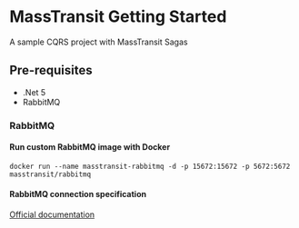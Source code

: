 # MassTransit Getting Started
A sample CQRS project with MassTransit Sagas

## Pre-requisites
* .Net 5
* RabbitMQ

### RabbitMQ

#### Run custom RabbitMQ image with Docker
```text
docker run --name masstransit-rabbitmq -d -p 15672:15672 -p 5672:5672 masstransit/rabbitmq
```

#### RabbitMQ connection specification
[Official documentation](https://www.rabbitmq.com/uri-spec.html)

